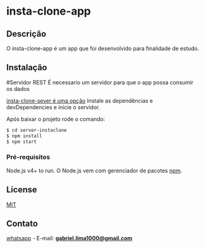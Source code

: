# insta-clone-app

## Descrição
O insta-clone-app é um app que foi desenvolvido para finalidade de estudo.

## Instalação

#Servidor REST
É necessario um servidor para que o app possa consumir os dados

[insta-clone-sever é uma opção](https://github.com/brlga002/sever-instaclone)
Instale as dependências e devDependencies e inicie o servidor.

Após baixar o projeto rode o comando:

```sh
$ cd server-instaclone
$ npm install
$ npm start
```

### Pré-requisitos

Node.js v4+ to run.
O Node.js vem com gerenciador de pacotes [npm](https://www.npmjs.com).


## License
[MIT](https://choosealicense.com/licenses/mit/)

## Contato

[whatsapp](https://api.whatsapp.com/send?phone=5592991755655&text=Ola%2C%20gabriel%20vi%20seu%20numero%20no%20github.) - E-mail: **gabriel.lima1000@gmail.com**
